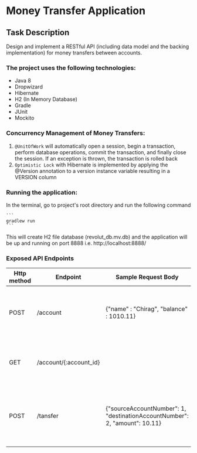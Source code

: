 # Money Transfer Application

## Task Description
Design and implement a RESTful API (including data model and the backing implementation) for money transfers between accounts.

### The project uses the following technologies:
* Java 8
* Dropwizard
* Hibernate
* H2 (In Memory Database) 
* Gradle
* JUnit
* Mockito
 
### Concurrency Management of Money Transfers:
1. ```@UnitOfWork``` will automatically open a session, begin a transaction, perform database operations, commit the transaction, and finally close the session. If an exception is thrown, the transaction is rolled back
2. ```Optimistic Lock``` with Hibernate is implemented by applying the @Version annotation to a version instance variable resulting in a VERSION column

### Running the application: ###
In the terminal, go to project's root directory and run the following command

    ```
    gradlew run
    ```
   
 This will create H2 file database (revolut_db.mv.db) and the application will be up and running on port 8888 i.e. http://localhost:8888/
 
### Exposed API Endpoints
 
 | Http method | Endpoint                                        | Sample Request Body                                                        | Description                                                       |
 |-------------|-------------------------------------------------|----------------------------------------------------------------------------|-------------------------------------------------------------------|
 | POST        | /account                                        | {"name" : "Chirag", "balance" : 1010.11}                                   | This endpoint creates a new account with given balance.           |
 | GET         | /account/{:account_id}                          |                                                                            | This endpoint fetches the details of a given account.             |
 | POST        | /tansfer                                        | {"sourceAccountNumber": 1, "destinationAccountNumber": 2, "amount": 10.11} | This endpoint performs money transfers between given two accounts.|
